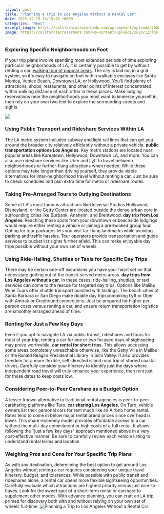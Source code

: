 ```yaml
---
layout: post
title: "Planning a Trip to Los Angeles Without a Rental Car"
date: 2023-12-19 14:15:20 +0000
categories: "News"
excerpt_image: https://californiacrossroads.com/wp-content/uploads/2020/12/los-angeles-without-a-car-683x1024.jpg
image: https://californiacrossroads.com/wp-content/uploads/2020/12/los-angeles-without-a-car-683x1024.jpg
---
```


### Exploring Specific Neighborhoods on Foot
If your trip plans involve spending most extended periods of time exploring particular neighborhoods of LA, it is certainly possible to get by without renting a car. [walking tour of popular areas](https://thetopnews.github.io/maximizing-website-traffic-through-on-page-seo/). The city is laid out in a grid system, so it's easy to navigate on foot within walkable enclaves like Santa Monica, Venice Beach, Downtown LA, or Hollywood. You'll find plenty of attractions, shops, restaurants, and other points of interest concentrated within walking distance of each other in these places. Make lodging reservations near the neighborhoods you most want to immerse yourself in, then rely on your own two feet to explore the surrounding streets and sights.

![](https://discovery.cathaypacific.com/wp-content/uploads/2017/12/Hero-LA-1.jpg)
### Using Public Transport and Rideshare Services Within LA
The LA metro system includes subway and light rail lines that can get you around the broader city relatively efficiently without a private vehicle. **public transportation options Los Angeles**. Key metro stations are located near popular areas like Koreatown, Hollywood, Downtown LA, and more. You can also use rideshare services like Uber and Lyft to travel between neighborhoods or further-flung attractions when needed. While these options may take longer than driving yourself, they provide viable alternatives for inter-neighborhood travel without renting a car. Just be sure to check schedules and plan extra time for metro or rideshare routes. 
### Taking Pre-Arranged Tours to Outlying Destinations
Some of LA's most famous attractions likeUniversal Studios Hollywood, Disneyland, or the Getty Center are located outside the dense urban core in surrounding cities like Burbank, Anaheim, and Brentwood. **day trip from Los Angeles**. Reaching these spots from your downtown or beachside lodgings would require either renting a vehicle or joining a pre-booked group tour. Opting for tour packages lets you visit far-flung landmarks while avoiding parking and traffic hassles. Tour operators provide transportation and guide services to bucket list sights further afield. This can make enjoyable day trips possible without your own set of wheels.
### Using Ride-Hailing, Shuttles or Taxis for Specific Day Trips
There may be certain one-off excursions you have your heart set on that necessitate getting out of the transit-served metro areas. **day trips from Los Angeles without a car**. In these cases, ride-hailing, shuttles, or taxi services can come to the rescue for targeted day trips. Options like Malibu Wine Tours offer shuttle transport bundled with tastings. The beach cities of Santa Barbara or San Diego make doable day tripscombining Lyft or Uber with Amtrak or Greyhound connections. Just be prepared for higher per-person costs versus renting a car, and ensure return transportation logistics are smoothly arranged ahead of time.
### Renting for Just a Few Key Days 
Even if you opt to navigate LA via public transit, rideshares and tours for most of your trip, renting a car for one or two focused days of sightseeing may prove worthwhile. **car rental for short trips**. This allows accessing some areas completely unreachable otherwise, like the Getty Villa in Malibu or the Ronald Reagan Presidential Library in Simi Valley. It also provides freedom for a more flexible, self-directed island road trip of storied coastal drives. Carefully consider your itinerary to identify just the days where independent road travel will truly enhance your experience, then rent just for those dates to keep costs low. 
### Considering Peer-to-Peer Carshare as a Budget Option
A lesser-known alternative to traditional rental agencies is peer-to-peer carsharing platforms like Turo. **car sharing Los Angeles**. On Turo, vehicle owners list their personal cars for rent much like an Airbnb home rental. Rates tend to come in below major rental brand prices since overhead is lower. This share-economy model provides affordable access to a car without the multi-day commitment or high costs of a full rental. It allows following the "just a few key days" approach mentioned above in a very cost-effective manner. Be sure to carefully review each vehicle listing to understand rental terms and location.
### Weighing Pros and Cons for Your Specific Trip Plans
As with any destination, determining the best option to get around Los Angeles without renting a car requires considering your unique travel itinerary, budget, and tolerances. While possible with public transit and rideshares alone, a rental car opens more flexible sightseeing opportunities. Carefully evaluate which attractions are highest priority versus just nice-to-haves. Look for the sweet spot of a short-term rental or carshare to supplement other modes. With advance planning, you can craft an LA trip primed for discovery both with and without relying on your own set of wheels full-time.
![Planning a Trip to Los Angeles Without a Rental Car](https://californiacrossroads.com/wp-content/uploads/2020/12/los-angeles-without-a-car-683x1024.jpg)